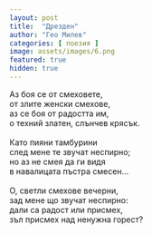 ```yaml
---
layout: post
title:  "Дрезден"
author: "Гео Милев"
categories: [ поезия ]
image: assets/images/6.png
featured: true
hidden: true
---
```

Аз боя се от смеховете,<br>
от злите женски смехове,<br>
аз се боя от радостта им,<br>
о техний златен, слънчев крясък.<br><br>
Като пияни тамбурини<br>
след мене те звучат неспирно;<br>
но аз не смея да ги видя<br>
в навалицата пъстра смесен…<br><br>
О, светли смехове вечерни,<br>
зад мене що звучат неспирно:<br>
дали са радост или присмех,<br>
зъл присмех над ненужна горест?